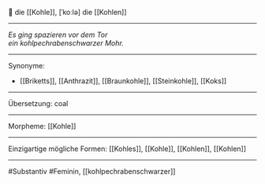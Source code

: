 🔵 die [[Kohle]], [ˈkoːlə]
die [[Kohlen]]


---
*Es ging spazieren vor dem Tor*  
*ein kohlpechrabenschwarzer Mohr.*  

---
Synonyme:
- [[Briketts]], [[Anthrazit]], [[Braunkohle]], [[Steinkohle]], [[Koks]]

---
Übersetzung: coal

---
Morpheme:
[[Kohle]]

---
Einzigartige mögliche Formen: [[Kohles]], [[Kohle]], [[Kohlen]], [[Kohlen]]

---
#Substantiv #Feminin, [[kohlpechrabenschwarzer]]